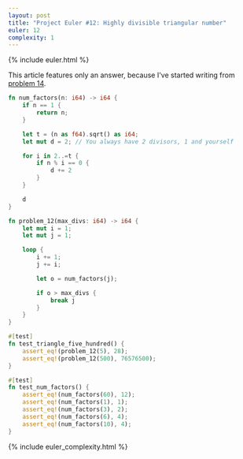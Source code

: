 ```yaml
---
layout: post
title: "Project Euler #12: Highly divisible triangular number"
euler: 12
complexity: 1
---
```


{% include euler.html %}

This article features only an answer, because I've started writing from [problem 14]("/2021/10/25/project-euler-14-longest-collatz-sequence.html").


```rust
fn num_factors(n: i64) -> i64 {
    if n == 1 {
        return n;
    }

    let t = (n as f64).sqrt() as i64;
    let mut d = 2; // You always have 2 divisors, 1 and yourself

    for i in 2..=t {
        if n % i == 0 {
            d += 2
        }
    }

    d
}

fn problem_12(max_divs: i64) -> i64 {
    let mut i = 1;
    let mut j = 1;

    loop {
        i += 1;
        j += i;

        let o = num_factors(j);

        if o > max_divs {
            break j
        }
    }
}

#[test]
fn test_triangle_five_hundred() {
    assert_eq!(problem_12(5), 28);
    assert_eq!(problem_12(500), 76576500);
}

#[test]
fn test_num_factors() {
    assert_eq!(num_factors(60), 12);
    assert_eq!(num_factors(1), 1);
    assert_eq!(num_factors(3), 2);
    assert_eq!(num_factors(6), 4);
    assert_eq!(num_factors(10), 4);
}
```

{% include euler_complexity.html %}
